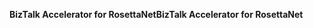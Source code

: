 <span data-ttu-id="6e308-101">**BizTalk Accelerator for RosettaNet**</span><span class="sxs-lookup"><span data-stu-id="6e308-101">**BizTalk Accelerator for RosettaNet**</span></span>